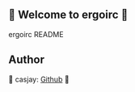 ## 👋 Welcome to ergoirc 🚀  

ergoirc README  
  
  
## Author  

🤖 casjay: [Github](https://github.com/casjay) 🤖  
